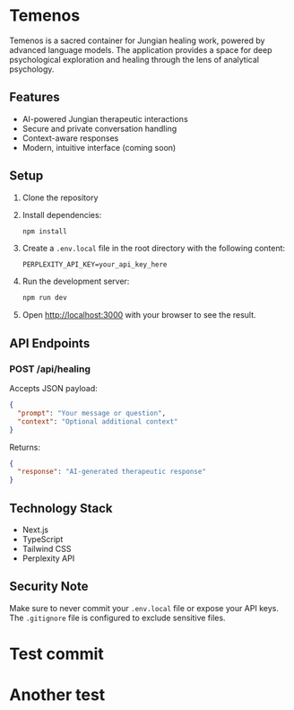 # Temenos

Temenos is a sacred container for Jungian healing work, powered by advanced language models. The application provides a space for deep psychological exploration and healing through the lens of analytical psychology.

## Features

- AI-powered Jungian therapeutic interactions
- Secure and private conversation handling
- Context-aware responses
- Modern, intuitive interface (coming soon)

## Setup

1. Clone the repository
2. Install dependencies:
   ```bash
   npm install
   ```

3. Create a `.env.local` file in the root directory with the following content:
   ```
   PERPLEXITY_API_KEY=your_api_key_here
   ```

4. Run the development server:
   ```bash
   npm run dev
   ```

5. Open [http://localhost:3000](http://localhost:3000) with your browser to see the result.

## API Endpoints

### POST /api/healing

Accepts JSON payload:
```json
{
  "prompt": "Your message or question",
  "context": "Optional additional context"
}
```

Returns:
```json
{
  "response": "AI-generated therapeutic response"
}
```

## Technology Stack

- Next.js
- TypeScript
- Tailwind CSS
- Perplexity API

## Security Note

Make sure to never commit your `.env.local` file or expose your API keys. The `.gitignore` file is configured to exclude sensitive files.
# Test commit
# Another test
